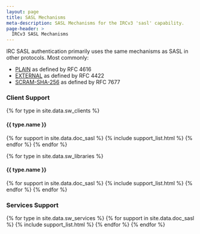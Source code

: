 ```yaml
---
layout: page
title: SASL Mechanisms
meta-description: SASL Mechanisms for the IRCv3 'sasl' capability.
page-header: >
  IRCv3 SASL Mechanisms
---
```

IRC SASL authentication primarily uses the same mechanisms as SASL in other protocols. Most commonly:

* [PLAIN](https://tools.ietf.org/search/rfc4616) as defined by RFC 4616
* [EXTERNAL](https://tools.ietf.org/html/rfc4422#appendix-A) as defined by RFC 4422
* [SCRAM-SHA-256](https://tools.ietf.org/html/rfc7677) as defined by RFC 7677

### Client Support

{% for type in site.data.sw_clients %}
#### {{ type.name }}
{% for support in site.data.doc_sasl %}
{% include support_list.html %}
{% endfor %}
{% endfor %}

{% for type in site.data.sw_libraries %}
#### {{ type.name }}
{% for support in site.data.doc_sasl %}
{% include support_list.html %}
{% endfor %}
{% endfor %}

### Services Support

{% for type in site.data.sw_services %}
{% for support in site.data.doc_sasl %}
{% include support_list.html %}
{% endfor %}
{% endfor %}
